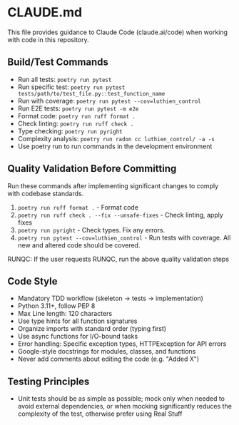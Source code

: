 # CLAUDE.md

This file provides guidance to Claude Code (claude.ai/code) when working with code in this repository.

## Build/Test Commands
- Run all tests: `poetry run pytest`
- Run specific test: `poetry run pytest tests/path/to/test_file.py::test_function_name`
- Run with coverage: `poetry run pytest --cov=luthien_control`
- Run E2E tests: `poetry run pytest -m e2e`
- Format code: `poetry run ruff format .`
- Check linting: `poetry run ruff check .`
- Type checking: `poetry run pyright`
- Complexity analysis: `poetry run radon cc luthien_control/ -a -s`
- Use poetry run to run commands in the development environment

## Quality Validation Before Committing
Run these commands after implementing significant changes to comply with codebase standards.
1. `poetry run ruff format .` - Format code
2. `poetry run ruff check . --fix --unsafe-fixes` - Check linting, apply fixes
3. `poetry run pyright` - Check types. Fix any errors.
4. `poetry run pytest --cov=luthien_control` - Run tests with coverage. All new and altered code should be covered.

RUNQC: If the user requests RUNQC, run the above quality validation steps

## Code Style
- Mandatory TDD workflow (skeleton → tests → implementation)
- Python 3.11+, follow PEP 8
- Max Line length: 120 characters
- Use type hints for all function signatures
- Organize imports with standard order (typing first)
- Use async functions for I/O-bound tasks
- Error handling: Specific exception types, HTTPException for API errors
- Google-style docstrings for modules, classes, and functions
- Never add comments about editing the code (e.g. "Added X")

## Testing Principles
- Unit tests should be as simple as possible; mock only when needed to avoid external dependencies, or when mocking significantly reduces the complexity of the test, otherwise prefer using Real Stuff